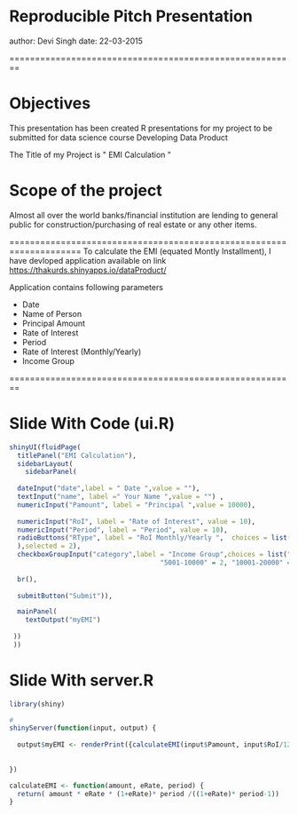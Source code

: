 Reproducible Pitch Presentation
========================================================
author: Devi Singh
date:   22-03-2015


========================================================
# Objectives
This presentation has been created  R presentations for
my project to be submitted for data science course
Developing Data Product

The Title of my Project is " EMI Calculation " 

# Scope of the project

Almost all over the world banks/financial institution are lending to
general public for construction/purchasing of real estate or any other
items. 

==================================================================== 
To calculate the EMI (equated Montly Installment), I have devloped 
application available on link https://thakurds.shinyapps.io/dataProduct/

Application contains following parameters

- Date
- Name of Person
- Principal Amount
- Rate of Interest
- Period
- Rate of Interest (Monthly/Yearly)
- Income Group


========================================================
# Slide With Code (ui.R)


```r
shinyUI(fluidPage(
  titlePanel("EMI Calculation"),
  sidebarLayout(
    sidebarPanel(
      
  dateInput("date",label = " Date ",value = ""),
  textInput("name", label =" Your Name ",value = "") ,
  numericInput("Pamount", label = "Principal ",value = 10000),
  
  numericInput("RoI", label = "Rate of Interest", value = 10),
  numericInput("Period", label = "Period", value = 10),
  radioButtons("RType", label = "RoI Monthly/Yearly ",  choices = list("Monthly" = 1, "Yearly" = 2
  ),selected = 2),
  checkboxGroupInput("category",label = "Income Group",choices = list("1000-5000" = 1, 
                                      "5001-10000" = 2, "10001-20000" = 3, ">20000"= 4), selected = 1),
  
  br(),
  
  submitButton("Submit")),

  mainPanel(
    textOutput("myEMI")
       
 ))
 ))
```

Slide With server.R
========================================================


```r
library(shiny)

# 
shinyServer(function(input, output) {
  
  output$myEMI <- renderPrint({calculateEMI(input$Pamount, input$RoI/1200, input$Period)})
 
  
})

calculateEMI <- function(amount, eRate, period) {
  return( amount * eRate * (1+eRate)* period /((1+eRate)* period-1))
}
```
